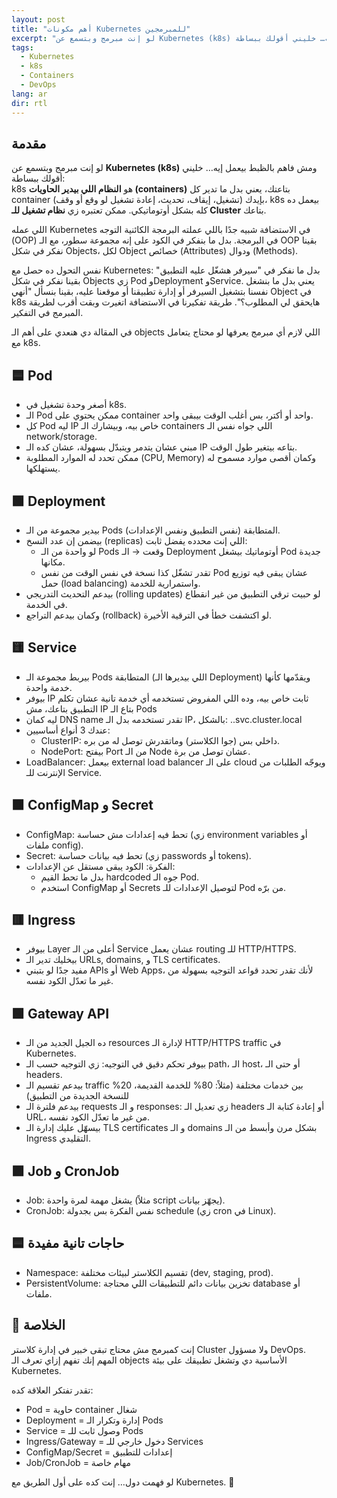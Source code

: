 ```yaml
---
layout: post
title: "أهم مكونات Kubernetes للمبرمجين"
excerpt: "لو إنت مبرمج وبتسمع عن Kubernetes (k8s) ومش فاهم بالظبط بيعمل إيه… خليني أقولك ببساطة: k8s هو النظام اللي بيدير الحاويات (containers) بتاعتك بشكل أوتوماتيكي. زي ما البرمجة الكائنية خلتنا نفكر في Objects بدل سطور كود، Kubernetes بيخلينا نفكر في Objects زي Pod وDeployment وService بدل السيرفر نفسه."
tags:
  - Kubernetes
  - k8s
  - Containers
  - DevOps
lang: ar
dir: rtl
---
```


## مقدمة

لو إنت مبرمج وبتسمع عن **Kubernetes (k8s)** ومش فاهم بالظبط بيعمل إيه… خليني أقولك ببساطة:  
k8s هو **النظام اللي بيدير الحاويات (containers)** بتاعتك، يعني بدل ما تدير كل container بإيدك (تشغيل، إيقاف، تحديث، إعادة تشغيل لو وقع أو وقف)، k8s بيعمل ده كله بشكل أوتوماتيكي. ممكن تعتبره زي **نظام تشغيل للـ Cluster** بتاعك.

اللي عمله Kubernetes في الاستضافة شبيه جدًا باللي عملته البرمجة الكائنية التوجه (OOP) في البرمجة. بدل ما بنفكر في الكود على إنه مجموعة سطور، مع الـ OOP بقينا نفكر في شكل Objects، لكل Object خصائص (Attributes) ودوال (Methods).

نفس التحول ده حصل مع Kubernetes: بدل ما نفكر في "سيرفر هشغّل عليه التطبيق" بقينا نفكر في شكل Objects زي Pod وDeployment وService. يعني بدل ما بنشغل نفسنا بتشغيل السيرفر أو إدارة تطبيقنا أو موقعنا عليه، بقينا بنسأل "أنهي Object في k8s هايحقق لي المطلوب؟". طريقة تفكيرنا في الاستضافة اتغيرت وبقت أقرب لطريقة المبرمج في التفكير.

في المقالة دي هنعدي على أهم الـ objects اللي لازم أي مبرمج يعرفها لو محتاج يتعامل مع k8s.

## 🟦 Pod

- أصغر وحدة تشغيل في k8s.
- الـ Pod ممكن يحتوي على container واحد أو أكتر، بس أغلب الوقت بيبقى واحد.
- كل Pod ليه IP خاص بيه، وبيشارك الـ containers اللي جواه نفس الـ network/storage.
- مبني عشان يتدمر ويتبدّل بسهولة، عشان كده الـ IP بتاعه بيتغير طول الوقت.
- ممكن تحدد له الموارد المطلوبة (CPU, Memory) وكمان أقصى موارد مسموح له يستهلكها.

## 🟩 Deployment

- بيدير مجموعة من الـ Pods المتطابقة (نفس التطبيق ونفس الإعدادات).
- بيضمن إن عدد النسخ (replicas) اللي إنت محدده يفضل ثابت:
  - لو واحدة من الـ Pods وقعت → الـ Deployment أوتوماتيك بيشغل Pod جديدة مكانها.
  - تقدر تشغّل كذا نسخة في نفس الوقت من نفس Pod عشان يبقى فيه توزيع حمل (load balancing) واستمرارية للخدمة.
- بيدعم التحديث التدريجي (rolling updates) لو حبيت ترقي التطبيق من غير انقطاع في الخدمة.
- وكمان بيدعم التراجع (rollback) لو اكتشفت خطأ في الترقية الأخيرة.

## 🟨 Service

- بيربط مجموعة الـ Pods المتطابقة (اللي بيديرها الـ Deployment) ويقدّمها كأنها خدمة واحدة.
- بيوفر IP ثابت خاص بيه، وده اللي المفروض تستخدمه أي خدمة تانية عشان تكلم التطبيق بتاعك، مش IP بتاع الـ Pods
- ليه كمان DNS name تقدر تستخدمه بدل الـ IP، بالشكل: <service-name>.<namespace>.svc.cluster.local
- عندك 3 أنواع أساسيين:
  - ClusterIP: داخلي بس (جوا الكلاستر) وماتقدرش توصل له من بره.
  - NodePort: بيفتح Port من الـ Node عشان توصل من برة.
- LoadBalancer: بيعمل external load balancer على الـ cloud ويوجّه الطلبات من الإنترنت للـ Service.

## 🟧 ConfigMap و Secret

- ConfigMap: تحط فيه إعدادات مش حساسة (زي environment variables أو ملفات config).
- Secret: تحط فيه بيانات حساسة (زي passwords أو tokens).
- الفكرة: الكود يبقى مستقل عن الإعدادات:
  - بدل ما تحط القيم hardcoded جوه الـ Pod.
  - استخدم ConfigMap أو Secrets لتوصيل الإعدادات للـ Pod من برّه.

## 🟥 Ingress

- بيوفر Layer أعلى من الـ Service عشان يعمل routing للـ HTTP/HTTPS.
- بيخليك تدير الـ URLs, domains, و TLS certificates.
- مفيد جدًا لو بتبني APIs أو Web Apps، لأنك تقدر تحدد قواعد التوجيه بسهولة من غير ما تعدّل الكود نفسه.

## 🟩 Gateway API

- ده الجيل الجديد من الـ resources لإدارة الـ HTTP/HTTPS traffic في Kubernetes.
- بيوفر تحكم دقيق في التوجيه: زي التوجيه حسب الـ path، الـ host، أو حتى الـ headers.
- بيدعم تقسيم الـ traffic بين خدمات مختلفة (مثلاً: 80% للخدمة القديمة، 20% للنسخة الجديدة من التطبيق)
- بيدعم فلترة الـ requests و الـ responses: زي تعديل الـ headers أو إعادة كتابة الـ URL، من غير ما تعدّل الكود نفسه.
- بيسهّل عليك إدارة الـ TLS certificates و الـ domains بشكل مرن وأبسط من الـ Ingress التقليدي.

## 🟪 Job و CronJob

- Job: يشغل مهمة لمرة واحدة (مثلاً script يجهّز بيانات).
- CronJob: نفس الفكرة بس بجدولة schedule (زي cron في Linux).

## 🟦 حاجات تانية مفيدة

- Namespace: تقسيم الكلاستر لبيئات مختلفة (dev, staging, prod).
- PersistentVolume: تخزين بيانات دائم للتطبيقات اللي محتاجة database أو ملفات.

## 🎯 الخلاصة

إنت كمبرمج مش محتاج تبقى خبير في إدارة كلاستر Cluster ولا مسؤول DevOps. المهم إنك تفهم إزاي تعرف الـ objects الأساسية دي وتشغل تطبيقك على بيئة Kubernetes.

تقدر تفتكر العلاقة كده:

- Pod = حاوية container شغال
- Deployment = إدارة وتكرار الـ Pods
- Service = وصول ثابت للـ Pods
- Ingress/Gateway = دخول خارجي للـ Services
- ConfigMap/Secret = إعدادات للتطبيق
- Job/CronJob = مهام خاصة

لو فهمت دول… إنت كده على أول الطريق مع Kubernetes. 🚀
